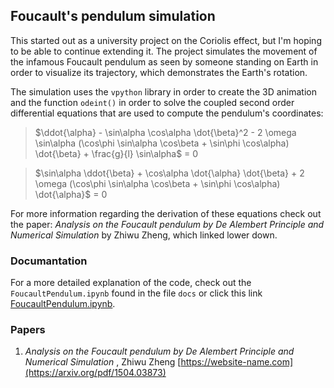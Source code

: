 ## Foucault's pendulum simulation
This started out as a university project on the Coriolis effect, but I'm hoping to be able to 
continue extending it. The project simulates the movement of the infamous Foucault pendulum as 
seen by someone standing on Earth in order to visualize its trajectory, which demonstrates the
Earth's rotation.

The simulation uses the <code>vpython</code> library in order to create the 3D animation and the 
function <code>odeint()</code> in order to solve the coupled second order differential equations
that are used to compute the pendulum's coordinates:
> $\ddot{\alpha}  -  \sin\alpha \cos\alpha \dot{\beta}^2  -  2 \omega \sin\alpha (\cos\phi 
 \sin\alpha \cos\beta + \sin\phi \cos\alpha) \dot{\beta}  +  \frac{g}{l} \sin\alpha$ = 0

> $\sin\alpha \ddot{\beta}  +  \cos\alpha  \dot{\alpha} \dot{\beta}  +  2 \omega 
 (\cos\phi \sin\alpha \cos\beta + \sin\phi \cos\alpha) \dot{\alpha}$ = 0

For more information regarding the derivation of these equations check out the paper: <i> Analysis 
on the Foucault pendulum by De Alembert Principle and Numerical Simulation </i> by Zhiwu Zheng, which
linked lower down.


### Documantation
For a more detailed explanation of the code, check out the <code>FoucaultPendulum.ipynb</code> found
in the file <code>docs</code> or click this link [FoucaultPendulum.ipynb](docs/FoucaultPendulum.ipynb).


### Papers
1. <i> Analysis on the Foucault pendulum by De Alembert Principle and Numerical Simulation </i>, Zhiwu Zheng [https://website-name.com](https://arxiv.org/pdf/1504.03873)

